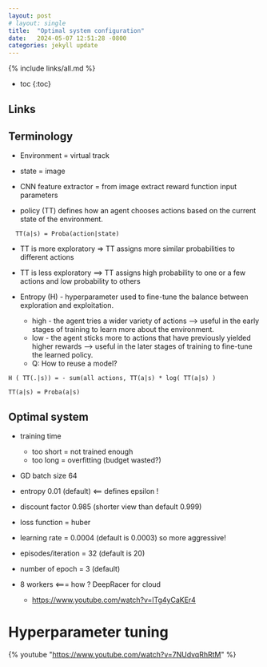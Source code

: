 ```yaml
---
layout: post
# layout: single
title:  "Optimal system configuration"
date:   2024-05-07 12:51:28 -0800
categories: jekyll update
---
```


{% include links/all.md %}

* toc
{:toc}


## Links

## Terminology

 * Environment = virtual track

 * state = image

 * CNN feature extractor = from image extract reward function input parameters

 * policy (TT) defines how an agent chooses actions based on the current state of the environment.

```
  TT(a|s) = Proba(action|state)
```

 * TT is more exploratory => TT assigns more similar probabilities to different actions

 * TT is less exploratory ==> TT assigns high probability to one or a few actions and low probability to others

 * Entropy (H) - hyperparameter used to fine-tune the balance between exploration and exploitation.
   * high - the agent tries a wider variety of actions --> useful in the early stages of training to learn more about the environment.
   * low - the agent sticks more to actions that have previously yielded higher rewards --> useful in the later stages of training to fine-tune the learned policy.
   * Q: How to reuse a model?

 ```
H ( TT(.|s)) = - sum(all actions, TT(a|s) * log( TT(a|s) )

TT(a|s) = Proba(a|s)
 ```

## Optimal system

 * training time
   * too short = not trained enough
   * too long = overfitting (budget wasted?)

 * GD batch size 64
 * entropy 0.01 (default)  <== defines epsilon !
 * discount factor 0.985 (shorter view than default 0.999)
 * loss function = huber
 * learning rate = 0.0004 (default is 0.0003) so more aggressive!
 * episodes/iteration = 32 (default is 20)
 * number of epoch = 3 (default)
 * 8 workers   <=== how ? DeepRacer for cloud
   * https://www.youtube.com/watch?v=lTg4yCaKEr4

# Hyperparameter tuning

 {% youtube "https://www.youtube.com/watch?v=7NUdvqRhRtM" %}
